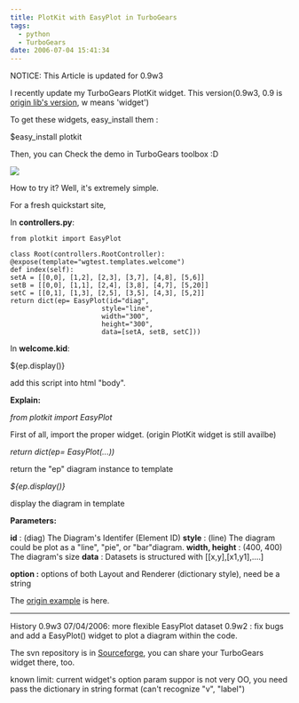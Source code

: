 ```yaml
---
title: PlotKit with EasyPlot in TurboGears
tags:
  - python
  - TurboGears
date: 2006-07-04 15:41:34
---
```


NOTICE: This Article is updated for 0.9w3

I recently update my TurboGears PlotKit widget.
This version(0.9w3, 0.9 is [origin lib's version](http://www.liquidx.net/plotkit/), w means 'widget')

To get these widgets, easy_install them :

$easy_install plotkit

Then, you can Check the demo in TurboGears toolbox :D

[![](http://photos1.blogger.com/blogger/1345/565/400/easyplot.gif)](http://photos1.blogger.com/blogger/1345/565/1600/easyplot.gif)

How to try it? Well, it's extremely simple.

For a fresh quickstart site,

In <span style="font-weight: bold;">controllers.py</span>:

```
from plotkit import EasyPlot

class Root(controllers.RootController):
@expose(template="wgtest.templates.welcome")
def index(self):
setA = [[0,0], [1,2], [2,3], [3,7], [4,8], [5,6]]
setB = [[0,0], [1,1], [2,4], [3,8], [4,7], [5,20]]
setC = [[0,1], [1,3], [2,5], [3,5], [4,3], [5,2]]
return dict(ep= EasyPlot(id="diag",
                       style="line",
                       width="300",
                       height="300",
                       data=[setA, setB, setC]))
```

In <span style="font-weight: bold;">welcome.kid</span>:

${ep.display()}

add this script into html "body".

<span style="font-weight: bold;">Explain:

</span><span style="font-style: italic;">from plotkit import EasyPlot</span>

First of all, import the proper widget. (origin PlotKit widget is still availbe)

<span style="font-style: italic;">return dict(ep= EasyPlot(...))</span>

return the "ep" diagram instance to template

<span style="font-style: italic;">${ep.display()}</span>

display the diagram in template

<span style="font-weight: bold;">Parameters:

</span><span style="font-weight: bold;">id</span> : (diag)
The Diagram's Identifer (Element ID)
<span style="font-weight: bold;">
style</span> : (line)
The diagram could be plot as a "line", "pie", or "bar"diagram.
<span style="font-weight: bold;">
width, height</span> : (400, 400)
The diagram's size
<span style="font-weight: bold;">
data</span> :
Datasets is structured with [[x,y],[x1,y1],....]

<span style="font-weight: bold;">option :</span>
options of both Layout and Renderer (dictionary style), need be a string

The [origin example](http://media.liquidx.net/js/plotkit-doc/PlotKit.EasyPlot.html) is here.

-----------------------------------------------------------------------------

History
0.9w3 07/04/2006: more flexible EasyPlot dataset
0.9w2 : fix bugs and add a  EasyPlot() widget to plot a diagram within the code.

The svn repository is in [Sourceforge](http://svn.sourceforge.net/viewcvs.cgi/tgwidgets/), you can share your TurboGears widget there, too.

known limit:
current widget's  option param suppor is not very OO, you need pass the dictionary in string format (can't recognize "v", "label")
